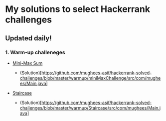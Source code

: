 # My solutions to select Hackerrank challenges

## Updated daily!

### 1. Warm-up challeneges

* [Mini-Max Sum](https://www.hackerrank.com/challenges/mini-max-sum/problem)
	- (Solution)[https://github.com/mughees-asif/hackerrank-solved-challenges/blob/master/warmup/miniMaxChallenge/src/com/mughees/Main.java]

* [Staircase](https://www.hackerrank.com/challenges/staircase/problem)
	- (Solution)[https://github.com/mughees-asif/hackerrank-solved-challenges/blob/master/warmup/Staircase/src/com/mughees/Main.java]